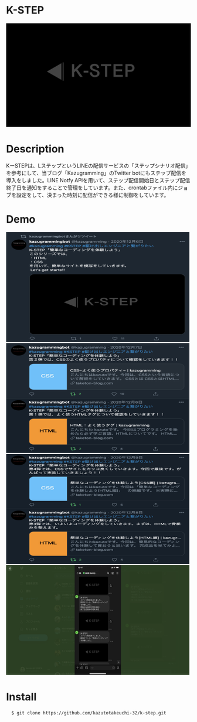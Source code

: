 
# K-STEP
![k-step](/images/k_step.png)
# Description
KーSTEPは、LステップというLINEの配信サービスの「ステップシナリオ配信」を参考にして、当ブログ「Kazugramming」のTwitter botにもステップ配信を導入をしました。LINE Notfy APIを用いて、ステップ配信開始日とステップ配信終了日を通知をすることで管理をしています。また、crontabファイル内にジョブを設定をして、決まった時刻に配信ができる様に制御をしています。
# Demo
<img src="/images/k-step2.png" width="500px" height="300px">
<img src="/images/k-step3.png" width="500px" height="300px">
<img src="/images/k-step4.png" width="500px" height="300px">
<img src="/images/k-step5.png" width="500px" height="300px">

# Install
  ```
    $ git clone https://github.com/kazutotakeuchi-32/k-step.git
  ```
